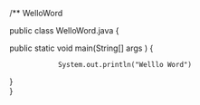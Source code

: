 /** WelloWord
   
   public class WelloWord.java {
   
   public static void main(String[] args ) {
   
                System.out.println("Welllo Word")
                
  
  
  
  
  
}   
    }
